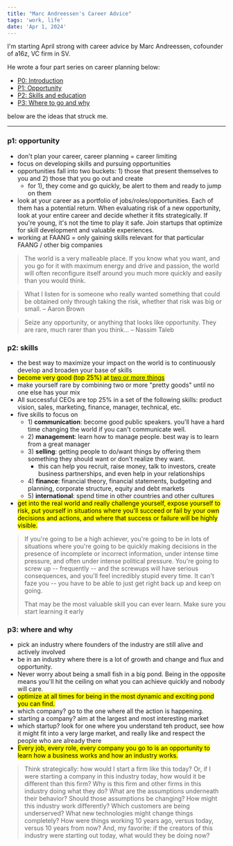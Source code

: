 ```yaml
---
title: "Marc Andreessen's Career Advice"
tags: 'work, life'
date: 'Apr 1, 2024'
---
```


I'm starting April strong with career advice by Marc Andreessen, cofounder of a16z, VC firm in SV.

He wrote a four part series on career planning below:

- [P0: Introduction](https://pmarchive.com/guide_to_career_planning_part0.html)
- [P1: Opportunity](https://pmarchive.com/guide_to_career_planning_part1.html)
- [P2: Skills and education](https://pmarchive.com/guide_to_career_planning_part2.html)
- [P3: Where to go and why](https://pmarchive.com/guide_to_career_planning_part3.html)

below are the ideas that struck me.

---

### p1: opportunity

- don't plan your career, career planning = career limiting
- focus on developing skills and pursuing opportunities
- opportunities fall into two buckets: 1) those that present themselves to you and 2) those that you go out and create
  - for 1), they come and go quickly, be alert to them and ready to jump on them
- look at your career as a portfolio of jobs/roles/opportunities. Each of them has a potential return. When evaluating risk of a new opportunity, look at your entire career and decide whether it fits strategically. If you're young, it's not the time to play it safe. Join startups that optimize for skill development and valuable experiences.
- working at FAANG = only gaining skills relevant for that particular FAANG / other big companies

> The world is a very malleable place. If you know what you want, and you go for it with maximum energy and drive and passion, the world will often reconfigure itself around you much more quickly and easily than you would think.

> What I listen for is someone who really wanted something that could be obtained only through taking the risk, whether that risk was big or small.
> – Aaron Brown

> Seize any opportunity, or anything that looks like opportunity. They are rare, much rarer than you think...
> – Nassim Taleb

### p2: skills

- the best way to maximize your impact on the world is to continuously develop and broaden your base of skills
- <mark>become very good (top 25%) at [two or more things](http://dilbertblog.typepad.com/the_dilbert_blog/2007/07/career-advice.html)</mark>
- make yourself rare by combining two or more "pretty goods" until no one else has your mix
- All successful CEOs are top 25% in a set of the following skills: product vision, sales, marketing, finance, manager, technical, etc.
- five skills to focus on
  - 1\) **communication**: become good public speakers. you'll have a hard time changing the world if you can't communicate well.
  - 2\) **management**: learn how to manage people. best way is to learn from a great manager
  - 3\) **selling**: getting people to do/want things by offering them something they should want or don't realize they want.
    - this can help you recruit, raise money, talk to investors, create business partnerships, and even help in your relationships
  - 4\) **finance**: financial theory, financial statements, budgeting and planning, corporate structure, equity and debt markets
  - 5\) **international**: spend time in other countries and other cultures
- <mark>get into the real world and really challenge yourself, expose yourself to risk, put yourself in situations where you'll succeed or fail by your own decisions and actions, and where that success or failure will be highly visible.</mark>

> If you're going to be a high achiever, you're going to be in lots of situations where you're going to be quickly making decisions in the presence of incomplete or incorrect information, under intense time pressure, and often under intense political pressure. You're going to screw up -- frequently -- and the screwups will have serious consequences, and you'll feel incredibly stupid every time. It can't faze you -- you have to be able to just get right back up and keep on going.
>
> That may be the most valuable skill you can ever learn. Make sure you start learning it early

### p3: where and why

- pick an industry where founders of the industry are still alive and actively involved
- be in an industry where there is a lot of growth and change and flux and opportunity.
- Never worry about being a small fish in a big pond. Being in the opposite means you'll hit the ceiling on what you can achieve quickly and nobody will care.
- <mark>optimize at all times for being in the most dynamic and exciting pond you can find.</mark>
- which company? go to the one where all the action is happening.
- starting a company? aim at the largest and most interesting market
- which startup? look for one where you understand teh product, see how it might fit into a very large market, and really like and respect the people who are already there
- <mark>Every job, every role, every company you go to is an opportunity to learn how a business works and how an industry works.</mark>

> Think strategically: how would I start a firm like this today? Or, if I were starting a company in this industry today, how would it be different than this firm? Why is this firm and other firms in this industry doing what they do? What are the assumptions underneath their behavior? Should those assumptions be changing? How might this industry work differently? Which customers are being underserved? What new technologies might change things completely? How were things working 10 years ago, versus today, versus 10 years from now? And, my favorite: if the creators of this industry were starting out today, what would they be doing now?

